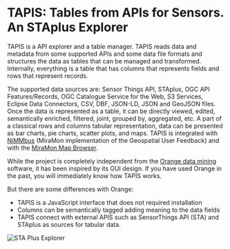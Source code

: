 # TAPIS: Tables from APIs for Sensors. An STAplus Explorer
TAPIS is a API explorer and a table manager. TAPIS reads data and metadata from some supported APIs and some data file formats and structures the data as tables that can be managed and transformed. Internally, everything is a table that has columns that represents fields and rows that represent records.

The supported data sources are: Sensor Things API, STAplus, OGC API Features/Records, OGC Catalogue Service for the Web, S3 Services, Eclipse Data Connectors, CSV, DBF, JSON-LD, JSON and GeoJSON files. Once the data is represented as a table, it can be directly viewed, edited, semantically enriched, filtered, joint, grouped by, aggregated, etc.
A part of a classical rows and columns tabular representation, data can be presented as bar charts, pie charts, scatter plots, and maps. TAPIS is integrated with [NiMMbus](https://github.com/grumets/nimmbus) (MiraMon implementation of the Geospatial User Feedback) and with the [MiraMon Map Browser](https://github.com/grumets/MiraMonMapBrowser).

While the project is completely independent from the [Orange data mining](https://orangedatamining.com/) software, it has been inspired by its GUI design. If you have used Orange in the past, you will immediately know how TAPIS works.

But there are some differences with Orange:
* TAPIS is a JavaScript interface that does not required installation
* Columns can be semantically tagged adding meaning to the data fields
* TAPIS connect with external APIS such as SensorThings API (STA) and STAplus as sources for tabular data. 

![STA Plus Explorer](STAplusExplorer.png)
